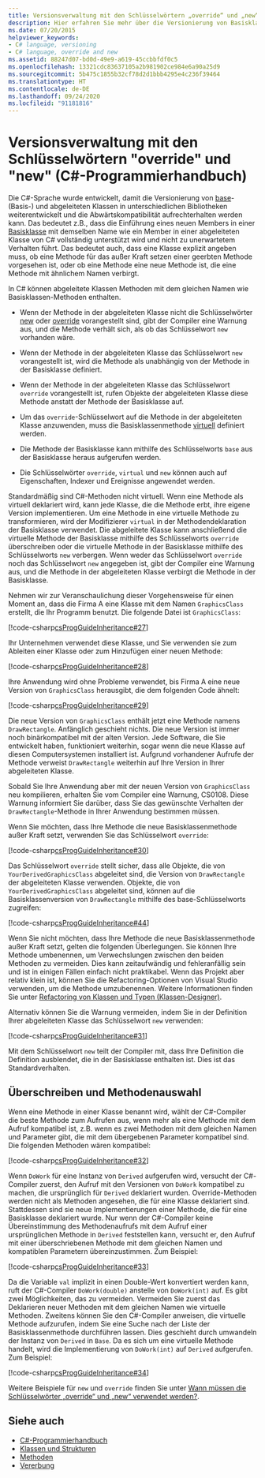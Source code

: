 ```yaml
---
title: Versionsverwaltung mit den Schlüsselwörtern „override“ und „new“ – C#-Programmierhandbuch
description: Hier erfahren Sie mehr über die Versionierung von Basisklassen und abgeleiteten Klassen in C# sowie darüber, wie Sie angeben, ob eine Methode für die Außerkraftsetzung oder das Ausblenden einer geerbten Methode vorgesehen ist.
ms.date: 07/20/2015
helpviewer_keywords:
- C# language, versioning
- C# language, override and new
ms.assetid: 88247d07-bd0d-49e9-a619-45ccbbfdf0c5
ms.openlocfilehash: 13321cdc83637105a2b981902ce984e6a90a25d9
ms.sourcegitcommit: 5b475c1855b32cf78d2d1bbb4295e4c236f39464
ms.translationtype: HT
ms.contentlocale: de-DE
ms.lasthandoff: 09/24/2020
ms.locfileid: "91181816"
---
```

# <a name="versioning-with-the-override-and-new-keywords-c-programming-guide"></a>Versionsverwaltung mit den Schlüsselwörtern "override" und "new" (C#-Programmierhandbuch)

Die C#-Sprache wurde entwickelt, damit die Versionierung von [base](../../language-reference/keywords/base.md)- (Basis-) und abgeleiteten Klassen in unterschiedlichen Bibliotheken weiterentwickelt und die Abwärtskompatibilität aufrechterhalten werden kann. Das bedeutet z.B., dass die Einführung eines neuen Members in einer [Basisklasse](../../language-reference/keywords/class.md) mit demselben Name wie ein Member in einer abgeleiteten Klasse von C# vollständig unterstützt wird und nicht zu unerwartetem Verhalten führt. Das bedeutet auch, dass eine Klasse explizit angeben muss, ob eine Methode für das außer Kraft setzen einer geerbten Methode vorgesehen ist, oder ob eine Methode eine neue Methode ist, die eine Methode mit ähnlichem Namen verbirgt.  
  
 In C# können abgeleitete Klassen Methoden mit dem gleichen Namen wie Basisklassen-Methoden enthalten.  

- Wenn der Methode in der abgeleiteten Klasse nicht die Schlüsselwörter [new](../../language-reference/keywords/new-modifier.md) oder [override](../../language-reference/keywords/override.md) vorangestellt sind, gibt der Compiler eine Warnung aus, und die Methode verhält sich, als ob das Schlüsselwort `new` vorhanden wäre.  
  
- Wenn der Methode in der abgeleiteten Klasse das Schlüsselwort `new` vorangestellt ist, wird die Methode als unabhängig von der Methode in der Basisklasse definiert.  
  
- Wenn der Methode in der abgeleiteten Klasse das Schlüsselwort `override` vorangestellt ist, rufen Objekte der abgeleiteten Klasse diese Methode anstatt der Methode der Basisklasse auf.  

- Um das `override`-Schlüsselwort auf die Methode in der abgeleiteten Klasse anzuwenden, muss die Basisklassenmethode [virtuell](../../language-reference/keywords/virtual.md) definiert werden.
  
- Die Methode der Basisklasse kann mithilfe des Schlüsselworts `base` aus der Basisklasse heraus aufgerufen werden.  
  
- Die Schlüsselwörter `override`, `virtual` und `new` können auch auf Eigenschaften, Indexer und Ereignisse angewendet werden.  
  
 Standardmäßig sind C#-Methoden nicht virtuell. Wenn eine Methode als virtuell deklariert wird, kann jede Klasse, die die Methode erbt, ihre eigene Version implementieren. Um eine Methode in eine virtuelle Methode zu transformieren, wird der Modifizierer `virtual` in der Methodendeklaration der Basisklasse verwendet. Die abgeleitete Klasse kann anschließend die virtuelle Methode der Basisklasse mithilfe des Schlüsselworts `override` überschreiben oder die virtuelle Methode in der Basisklasse mithilfe des Schlüsselworts `new` verbergen. Wenn weder das Schlüsselwort `override` noch das Schlüsselwort `new` angegeben ist, gibt der Compiler eine Warnung aus, und die Methode in der abgeleiteten Klasse verbirgt die Methode in der Basisklasse.  
  
 Nehmen wir zur Veranschaulichung dieser Vorgehensweise für einen Moment an, dass die Firma A eine Klasse mit dem Namen `GraphicsClass` erstellt, die Ihr Programm benutzt. Die folgende Datei ist `GraphicsClass`:  
  
 [!code-csharp[csProgGuideInheritance#27](~/samples/snippets/csharp/VS_Snippets_VBCSharp/csProgGuideInheritance/CS/Inheritance.cs#27)]  
  
 Ihr Unternehmen verwendet diese Klasse, und Sie verwenden sie zum Ableiten einer Klasse oder zum Hinzufügen einer neuen Methode:  
  
 [!code-csharp[csProgGuideInheritance#28](~/samples/snippets/csharp/VS_Snippets_VBCSharp/csProgGuideInheritance/CS/Inheritance.cs#28)]  
  
 Ihre Anwendung wird ohne Probleme verwendet, bis Firma A eine neue Version von `GraphicsClass` herausgibt, die dem folgenden Code ähnelt:  
  
 [!code-csharp[csProgGuideInheritance#29](~/samples/snippets/csharp/VS_Snippets_VBCSharp/csProgGuideInheritance/CS/Inheritance.cs#29)]  
  
 Die neue Version von `GraphicsClass` enthält jetzt eine Methode namens `DrawRectangle`. Anfänglich geschieht nichts. Die neue Version ist immer noch binärkompatibel mit der alten Version. Jede Software, die Sie entwickelt haben, funktioniert weiterhin, sogar wenn die neue Klasse auf diesen Computersystemen installiert ist. Aufgrund vorhandener Aufrufe der Methode verweist `DrawRectangle` weiterhin auf Ihre Version in Ihrer abgeleiteten Klasse.  
  
 Sobald Sie Ihre Anwendung aber mit der neuen Version von `GraphicsClass` neu kompilieren, erhalten Sie vom Compiler eine Warnung, CS0108. Diese Warnung informiert Sie darüber, dass Sie das gewünschte Verhalten der `DrawRectangle`-Methode in Ihrer Anwendung bestimmen müssen.  
  
 Wenn Sie möchten, dass Ihre Methode die neue Basisklassenmethode außer Kraft setzt, verwenden Sie das Schlüsselwort `override`:  
  
 [!code-csharp[csProgGuideInheritance#30](~/samples/snippets/csharp/VS_Snippets_VBCSharp/csProgGuideInheritance/CS/Inheritance.cs#30)]  
  
 Das Schlüsselwort `override` stellt sicher, dass alle Objekte, die von `YourDerivedGraphicsClass` abgeleitet sind, die Version von `DrawRectangle` der abgeleiteten Klasse verwenden. Objekte, die von `YourDerivedGraphicsClass` abgeleitet sind, können auf die Basisklassenversion von `DrawRectangle` mithilfe des base-Schlüsselworts zugreifen:  
  
 [!code-csharp[csProgGuideInheritance#44](~/samples/snippets/csharp/VS_Snippets_VBCSharp/csProgGuideInheritance/CS/Inheritance.cs#44)]  
  
 Wenn Sie nicht möchten, dass Ihre Methode die neue Basisklassenmethode außer Kraft setzt, gelten die folgenden Überlegungen. Sie können Ihre Methode umbenennen, um Verwechslungen zwischen den beiden Methoden zu vermeiden. Dies kann zeitaufwändig und fehleranfällig sein und ist in einigen Fällen einfach nicht praktikabel. Wenn das Projekt aber relativ klein ist, können Sie die Refactoring-Optionen von Visual Studio verwenden, um die Methode umzubenennen. Weitere Informationen finden Sie unter [Refactoring von Klassen und Typen (Klassen-Designer)](/visualstudio/ide/class-designer/refactoring-classes-and-types).  
  
 Alternativ können Sie die Warnung vermeiden, indem Sie in der Definition Ihrer abgeleiteten Klasse das Schlüsselwort `new` verwenden:  
  
 [!code-csharp[csProgGuideInheritance#31](~/samples/snippets/csharp/VS_Snippets_VBCSharp/csProgGuideInheritance/CS/Inheritance.cs#31)]  
  
 Mit dem Schlüsselwort `new` teilt der Compiler mit, dass Ihre Definition die Definition ausblendet, die in der Basisklasse enthalten ist. Dies ist das Standardverhalten.  
  
## <a name="override-and-method-selection"></a>Überschreiben und Methodenauswahl  

 Wenn eine Methode in einer Klasse benannt wird, wählt der C#-Compiler die beste Methode zum Aufrufen aus, wenn mehr als eine Methode mit dem Aufruf kompatibel ist, z.B. wenn es zwei Methoden mit dem gleichen Namen und Parameter gibt, die mit dem übergebenen Parameter kompatibel sind. Die folgenden Methoden wären kompatibel:  
  
 [!code-csharp[csProgGuideInheritance#32](~/samples/snippets/csharp/VS_Snippets_VBCSharp/csProgGuideInheritance/CS/Inheritance.cs#32)]  
  
 Wenn `DoWork` für eine Instanz von `Derived` aufgerufen wird, versucht der C#-Compiler zuerst, den Aufruf mit den Versionen von `DoWork` kompatibel zu machen, die ursprünglich für `Derived` deklariert wurden. Override-Methoden werden nicht als Methoden angesehen, die für eine Klasse deklariert sind. Stattdessen sind sie neue Implementierungen einer Methode, die für eine Basisklasse deklariert wurde. Nur wenn der C#-Compiler keine Übereinstimmung des Methodenaufrufs mit dem Aufruf einer ursprünglichen Methode in `Derived` feststellen kann, versucht er, den Aufruf mit einer überschriebenen Methode mit dem gleichen Namen und kompatiblen Parametern übereinzustimmen. Zum Beispiel:  
  
 [!code-csharp[csProgGuideInheritance#33](~/samples/snippets/csharp/VS_Snippets_VBCSharp/csProgGuideInheritance/CS/Inheritance.cs#33)]  
  
 Da die Variable `val` implizit in einen Double-Wert konvertiert werden kann, ruft der C#-Compiler `DoWork(double)` anstelle von `DoWork(int)` auf. Es gibt zwei Möglichkeiten, das zu vermeiden. Vermeiden Sie zuerst das Deklarieren neuer Methoden mit dem gleichen Namen wie virtuelle Methoden. Zweitens können Sie den C#-Compiler anweisen, die virtuelle Methode aufzurufen, indem Sie eine Suche nach der Liste der Basisklassenmethode durchführen lassen. Dies geschieht durch umwandeln der Instanz von `Derived` in `Base`. Da es sich um eine virtuelle Methode handelt, wird die Implementierung von `DoWork(int)` auf `Derived` aufgerufen. Zum Beispiel:  
  
 [!code-csharp[csProgGuideInheritance#34](~/samples/snippets/csharp/VS_Snippets_VBCSharp/csProgGuideInheritance/CS/Inheritance.cs#34)]  
  
 Weitere Beispiele für `new` und `override` finden Sie unter [Wann müssen die Schlüsselwörter „override“ und „new“ verwendet werden?](./knowing-when-to-use-override-and-new-keywords.md).  
  
## <a name="see-also"></a>Siehe auch

- [C#-Programmierhandbuch](../index.md)
- [Klassen und Strukturen](./index.md)
- [Methoden](./methods.md)
- [Vererbung](./inheritance.md)

